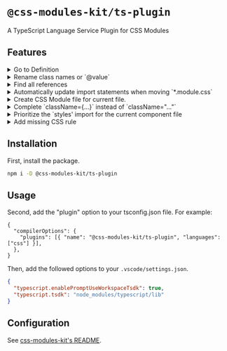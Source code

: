 # `@css-modules-kit/ts-plugin`

A TypeScript Language Service Plugin for CSS Modules

## Features

<details>
<summary>Go to Definition</summary>

https://github.com/user-attachments/assets/bdeb2c8a-d615-4223-bae4-e7446f62d353

</details>

<details>
<summary>Rename class names or `@value`</summary>

https://github.com/user-attachments/assets/db39a95e-2fc8-42a6-a64d-02f2822afbfe

</details>

<details>
<summary>Find all references</summary>

https://github.com/user-attachments/assets/df1e2feb-2a1a-4bf5-ae70-1cac36d90409

</details>

<details>
<summary>Automatically update import statements when moving `*.module.css`</summary>

https://github.com/user-attachments/assets/4af168fa-357d-44e1-b010-3053802bf1a2

</details>

<details>
<summary>Create CSS Module file for current file.</summary>

If there is no CSS Module file corresponding to `xxx.tsx`, create one.

https://github.com/user-attachments/assets/05f9e839-9617-43dc-a519-d5a20adf1146

</details>

<details>
<summary>Complete `className={...}` instead of `className="..."`</summary>

In projects where CSS Modules are used, the element is styled with `className={styles.xxx}`. However, when you type `className`, `className="..."` is completed. This is annoying to the user.

So, instead of `className="..."` instead of `className={...}` instead of `className="..."`.

https://github.com/user-attachments/assets/b3609c8a-123f-4f4b-af8c-3c8bf7ab4363

</details>

<details>
<summary>Prioritize the `styles' import for the current component file</summary>

When you request `styles` completion, the CSS Module file `styles` will be suggested. If there are many CSS Module files in the project, more items will be suggested. This can be confusing to the user.

So I have made it so that the `styles` of the CSS Module file corresponding to the current file is shown first.

<img width="821" alt="image" src="https://github.com/user-attachments/assets/413373ec-1258-484d-9248-bc173e4f6d4a" />

</details>

<details>
<summary>Add missing CSS rule</summary>

If you are trying to use a class name that is not defined, you can add it with Quick Fixes.

https://github.com/user-attachments/assets/3502150a-985d-45f3-9912-bbc183e41c03

</details>

## Installation

First, install the package.

```bash
npm i -D @css-modules-kit/ts-plugin
```

## Usage

Second, add the "plugin" option to your tsconfig.json file. For example:

```jsonc
{
  "compilerOptions": {
    "plugins": [{ "name": "@css-modules-kit/ts-plugin", "languages": ["css"] }],
  },
}
```

Then, add the followed options to your `.vscode/settings.json`.

```json
{
  "typescript.enablePromptUseWorkspaceTsdk": true,
  "typescript.tsdk": "node_modules/typescript/lib"
}
```

## Configuration

See [css-modules-kit's README](https://github.com/mizdra/css-modules-kit?tab=readme-ov-file#configuration).
